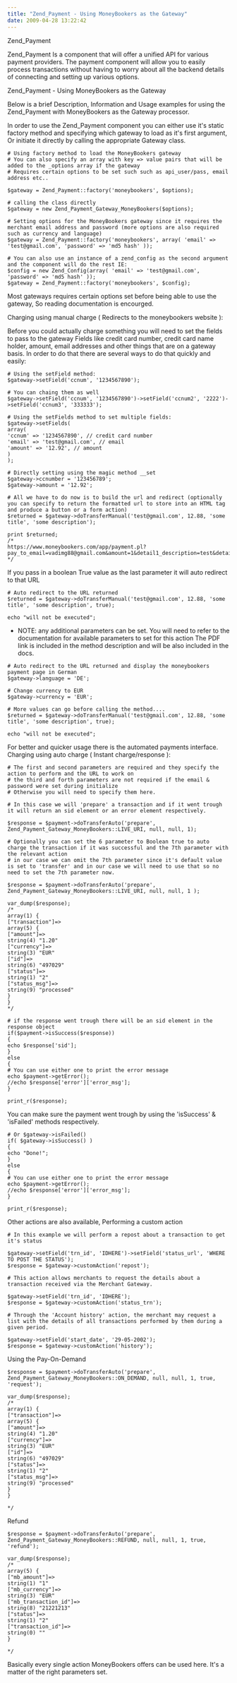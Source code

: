 ```yaml
---
title: "Zend_Payment - Using MoneyBookers as the Gateway"
date: 2009-04-28 13:22:42
---
```


<p style="text-align: left;">Zend_Payment

<div style="direction: ltr;text-align: left;">

Zend_Payment Is a component that will offer a unified API for various payment providers.
The payment component will allow you to easily process transactions without having to worry about all the backend details of connecting and setting up various options.

Zend_Payment - Using MoneyBookers as the Gateway

Below is a brief Description, Information and Usage examples for using the Zend_Payment with MoneyBookers as the Gateway processor.

In order to use the Zend_Payment component you can either use it's static factory method and specifying which gateway to load as it's first argument, Or initiate it directly by calling the appropriate Gateway class.

```
# Using factory method to load the MoneyBookers gateway
# You can also specify an array with key => value pairs that will be added to the _options array if the gateway
# Requires certain options to be set such such as api_user/pass, email address etc..

$gateway = Zend_Payment::factory('moneybookers', $options);

# calling the class directly
$gateway = new Zend_Payment_Gateway_MoneyBookers($options);

# Setting options for the MoneyBookers gateway since it requires the merchant email address and password (more options are also required such as currency and language)
$gateway = Zend_Payment::factory('moneybookers', array( 'email' => 'test@gmail.com', 'password' => 'md5 hash' ));

# You can also use an instance of a zend_config as the second argument and the component will do the rest IE:
$config = new Zend_Config(array( 'email' => 'test@gmail.com', 'password' => 'md5 hash' ));
$gateway = Zend_Payment::factory('moneybookers', $config);
```

Most gateways requires certain options set before being able to use the gateway, So reading documentation is encourged.

Charging using manual charge ( Redirects to the moneybookers website ):

Before you could actually charge something you will need to set the fields to pass to the gateway
Fields like credit card number, credit card name holder, amount, email addresses and other things that are on a gateway basis.
In order to do that there are several ways to do that quickly and easily:

```
# Using the setField method:
$gateway->setField('ccnum', '1234567890');

# You can chaing them as well
$gateway->setField('ccnum', '1234567890')->setField('ccnum2', '2222')->setField('ccnum3', '333333');
```

```
# Using the setFields method to set multiple fields:
$gateway->setFields(
array(
'ccnum' => '1234567890', // credit card number
'email' => 'test@gmail.com', // email
'amount' => '12.92', // amount
)
);
```

```
# Directly setting using the magic method __set
$gateway->ccnumber = '123456789';
$gateway->amount = '12.92';
```

```
# All we have to do now is to build the url and redirect (optionally you can specify to return the formatted url to store into an HTML tag and produce a button or a form action)
$returned = $gateway->doTransferManual('test@gmail.com', 12.88, 'some title', 'some description');

print $returned;
/*
https://www.moneybookers.com/app/payment.pl?pay_to_email=vadimg88@gmail.com&amount=1&detail1_description=test&detail1_text=123&language=EN&currency=USD&ssss=asdasd&currency=USD&language=EN
*/
```

If you pass in a boolean True value as the last parameter it will auto redirect to that URL

```
# Auto redirect to the URL returned
$returned = $gateway->doTransferManual('test@gmail.com', 12.88, 'some title', 'some description', true);

echo "will not be executed";
```

* NOTE: any additional parameters can be set. You will need to refer to the documentation for available parameters to set for this action
The PDF link is included in the method description and will be also included in the docs.

```
# Auto redirect to the URL returned and display the moneybookers payment page in German
$gateway->language = 'DE';

# Change currency to EUR
$gateway->currency = 'EUR';

# More values can go before calling the method....
$returned = $gateway->doTransferManual('test@gmail.com', 12.88, 'some title', 'some description', true);

echo "will not be executed";
```

For better and quicker usage there is the automated payments interface.
Charging using auto charge ( Instant charge/response ):

```
# The first and second parameters are required and they specify the action to perform and the URL to work on
# the third and forth parameters are not required if the email & password were set during initialize
# Otherwise you will need to specify them here.

# In this case we will 'prepare' a transaction and if it went trough it will return an sid element or an error element respectively.

$response = $payment->doTransferAuto('prepare', Zend_Payment_Gateway_MoneyBookers::LIVE_URI, null, null, 1);
```

```
# Optionally you can set the 6 parameter to Boolean true to auto charge the transaction if it was successful and the 7th parameter with the relevant action
# in our case we can omit the 7th parameter since it's default value is set to 'transfer' and in our case we will need to use that so no need to set the 7th parameter now.

$response = $payment->doTransferAuto('prepare', Zend_Payment_Gateway_MoneyBookers::LIVE_URI, null, null, 1 );

var_dump($response);
/*
array(1) {
["transaction"]=>
array(5) {
["amount"]=>
string(4) "1.20"
["currency"]=>
string(3) "EUR"
["id"]=>
string(6) "497029"
["status"]=>
string(1) "2"
["status_msg"]=>
string(9) "processed"
}
}
*/

```

```
# if the response went trough there will be an sid element in the response object
if($payment->isSuccess($response))
{
echo $response['sid'];
}
else
{
# You can use either one to print the error message
echo $payment->getError();
//echo $response['error']['error_msg'];
}

print_r($response);
```

You can make sure the payment went trough by using the 'isSuccess' &amp; 'isFailed' methods respectively.

```
# Or $gateway->isFailed()
if( $gateway->isSuccess() )
{
echo "Done!";
}
else
{
# You can use either one to print the error message
echo $payment->getError();
//echo $response['error']['error_msg'];
}

print_r($response);
```

Other actions are also available, Performing a custom action

```
# In this example we will perform a repost about a transaction to get it's status

$gateway->setField('trn_id', 'IDHERE')->setField('status_url', 'WHERE TO POST THE STATUS');
$response = $gateway->customAction('repost');

# This action allows merchants to request the details about a transaction received via the Merchant Gateway.

$gateway->setField('trn_id', 'IDHERE');
$response = $gateway->customAction('status_trn');

# Through the 'Account history' action, the merchant may request a list with the details of all transactions performed by them during a given period.

$gateway->setField('start_date', '29-05-2002');
$response = $gateway->customAction('history');

```

Using the Pay-On-Demand

```
$response = $payment->doTransferAuto('prepare', Zend_Payment_Gateway_MoneyBookers::ON_DEMAND, null, null, 1, true, 'request');

var_dump($response);
/*
array(1) {
["transaction"]=>
array(5) {
["amount"]=>
string(4) "1.20"
["currency"]=>
string(3) "EUR"
["id"]=>
string(6) "497029"
["status"]=>
string(1) "2"
["status_msg"]=>
string(9) "processed"
}
}

*/
```

Refund

```
$response = $payment->doTransferAuto('prepare', Zend_Payment_Gateway_MoneyBookers::REFUND, null, null, 1, true, 'refund');

var_dump($response);
/*
array(5) {
["mb_amount"]=>
string(1) "1"
["mb_currency"]=>
string(3) "EUR"
["mb_transaction_id"]=>
string(8) "21221213"
["status"]=>
string(1) "2"
["transaction_id"]=>
string(0) ""
}

*/
```

Basically every single action MoneyBookers offers can be used here. It's a matter of the right parameters set.

</div>
